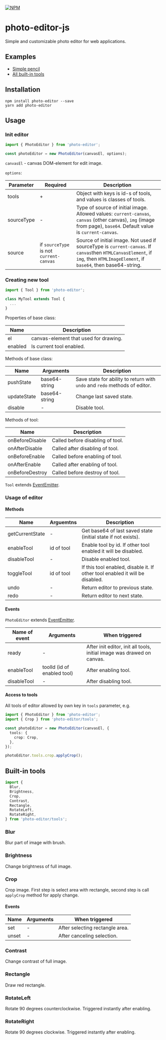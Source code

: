 [![NPM](https://img.shields.io/npm/v/photo-editor.svg)](https://www.npmjs.com/package/photo-editor)

# photo-editor-js
Simple and customizable photo editor for web applications.

## Examples

- [Simple pencil](https://codesandbox.io/s/zrm68oko34)
- [All built-in tools](https://codesandbox.io/s/x768q8r68o)

## Installation

```
npm install photo-editor --save
yarn add photo-editor
```

## Usage

### Init editor

```typescript
import { PhotoEditor } from 'photo-editor';

const photoEditor = new PhotoEditor(canvasEl, options);
```

`canvasEl` - canvas DOM-element for edit image.

`options`:

| Parameter | Required | Description |
| -------- | ------------ | -------- |
| tools | + | Object with keys is id-s of tools, and values is classes of tools. |
| sourceType | - | Type of source of initial image. Allowed values: `current-canvas`, `canvas` (other canvas), `img` (image from page), `base64`. Default value is `current-canvas`. |
| source | if `sourceType` is not `current-canvas` | Source of initial image. Not used if sourceType is `current-canvas`. If `canvas`then `HTMLCanvasElement`, if `img`, then `HTMLImageElement`, if `base64`, then base64-string. |

### Creating new tool

```typescript
import { Tool } from 'photo-editor';

class MyTool extends Tool {
  ...
}
```

Properties of base class:

| Name | Description |
| -------- | -------- |
| el | canvas-element that used for drawing. |
| enabled | Is current tool enabled. |

Methods of base class:

| Name | Arguments | Description |
| -------- | --------- | -------- |
| pushState | base64-string | Save state for ability to return with `undo` and `redo` methods of editor. |
| updateState | base64-string | Change last saved state. |
| disable | - | Disable tool. |

Methods of tool:

| Name | Description |
| -------- | -------- |
| onBeforeDisable | Called before disabling of tool. |
| onAfterDisable | Called after disabling of tool. |
| onBeforeEnable | Called before enabling of tool. |
| onAfterEnable | Called after enabling of tool. |
| onBeforeDestroy | Called before destroy of tool. |

`Tool` extends [EventEmitter](https://github.com/primus/eventemitter3).

### Usage of editor

#### Methods

| Name | Arguemtns | Description |
| -------- | --------- | -------- |
| getCurrentState | - | Get base64 of last saved state (initial state if not exists). |
| enableTool | id of tool | Enable tool by id. If other tool enabled it will be disabled. |
| disableTool | - | Disable enabled tool. |
| toggleTool | id of tool | If this tool enabled, disable it. If other tool enabled it will be disabled. |
| undo | - | Return editor to previous state. |
| redo | - | Return editor to next state. |

#### Events

`PhotoEditor` extends [EventEmitter](https://github.com/primus/eventemitter3).

| Name of event | Arguments | When triggered |
| ---------------- | --------- | -------- |
| ready | - | After init editor, init all tools, initial image was drawed on canvas. |
| enableTool | toolId (id of enabled tool) | After enabling tool. |
| disableTool | - | After disabling tool. |

#### Access to tools

All tools of editor allowed by own key in `tools` parameter, e.g.

```typescript
import { PhotoEditor } from 'photo-editor';
import { Crop } from 'photo-editor/tools';

const photoEditor = new PhotoEditor(canvasEl, {
  tools: {
    crop: Crop,
  },
});

photoEditor.tools.crop.applyCrop();
```

## Built-in tools

```typescript
import {
  Blur,
  Brightness,
  Crop,
  Contrast,
  Rectangle,
  RotateLeft,
  RotateRight,
} from 'photo-editor/tools';
```

### Blur

Blur part of image with brush.

### Brightness

Change brightness of full image.

### Crop

Crop image. First step is select area with rectangle, second step is call `applyCrop` method for apply change.

#### Events

| Name | Arguments | When triggered |
| ---------------- | --------- | -------- |
| set | - | After selecting rectangle area. |
| unset | - | After canceling selection. |

### Contrast

Change contrast of full image.

### Rectangle

Draw red rectangle.

### RotateLeft

Rotate 90 degrees counterclockwise. Triggered instantly after enabling.

### RotateRight

Rotate 90 degrees clockwise. Triggered instantly after enabling.
